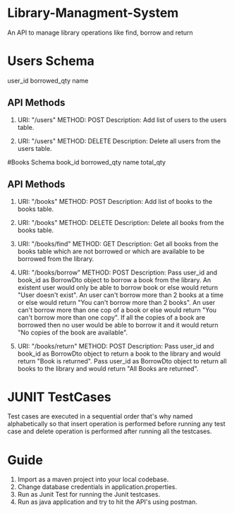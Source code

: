 # Library-Managment-System
 An API to manage library operations like find, borrow and return

# Users Schema
user_id
borrowed_qty
name

## API Methods
1. URI: "/users"
   METHOD: POST
   Description: Add list of users to the users table.

2. URI: "/users"
   METHOD: DELETE
   Description: Delete all users from the users table.

#Books Schema
book_id
borrowed_qty
name
total_qty

## API Methods
1. URI: "/books"
   METHOD: POST
   Description: Add list of books to the books table.

2. URI: "/books"
   METHOD: DELETE
   Description: Delete all books from the books table.

3. URI: "/books/find"
   METHOD: GET
   Description: Get all books from the books table which are not borrowed or which are available to be borrowed from the library.

4. URI: "/books/borrow"
   METHOD: POST
   Description: Pass user_id and book_id as BorrowDto object to borrow a book from the library.
   An existent user would only be able to borrow book or else would return "User doesn't exist".
   An user can't borrow more than 2 books at a time or else would return "You can't borrow more than 2 books".
   An user can't borrow more than one cop of a book or else would return "You can't borrow more than one copy".
   If all the copies of a book are borrowed then no user would be able to borrow it and it would return "No copies of the book are available".
 
5. URI: "/books/return"
   METHOD: POST
   Description: Pass user_id and book_id as BorrowDto object to return a book to the library and would return "Book is returned".
   Pass user_id as BorrowDto object to return all books to the library and would return "All Books are returned".

# JUNIT TestCases
Test cases are executed in a sequential order that's why named alphabetically so that insert operation is performed before running any test case and delete operation is performed after running all the testcases.

# Guide
1. Import as a maven project into your local codebase.
2. Change database credentials in application.properties. 
3. Run as Junit Test for running the Junit testcases.
4. Run as java application and try to hit the API's using postman.
